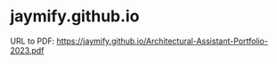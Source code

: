 # jaymify.github.io

URL to PDF:
https://jaymify.github.io/Architectural-Assistant-Portfolio-2023.pdf
